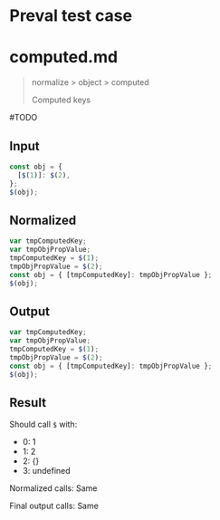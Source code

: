 # Preval test case

# computed.md

> normalize > object > computed
>
> Computed keys

#TODO

## Input

`````js filename=intro
const obj = {
  [$(1)]: $(2),
};
$(obj);
`````

## Normalized

`````js filename=intro
var tmpComputedKey;
var tmpObjPropValue;
tmpComputedKey = $(1);
tmpObjPropValue = $(2);
const obj = { [tmpComputedKey]: tmpObjPropValue };
$(obj);
`````

## Output

`````js filename=intro
var tmpComputedKey;
var tmpObjPropValue;
tmpComputedKey = $(1);
tmpObjPropValue = $(2);
const obj = { [tmpComputedKey]: tmpObjPropValue };
$(obj);
`````

## Result

Should call `$` with:
 - 0: 1
 - 1: 2
 - 2: {}
 - 3: undefined

Normalized calls: Same

Final output calls: Same
